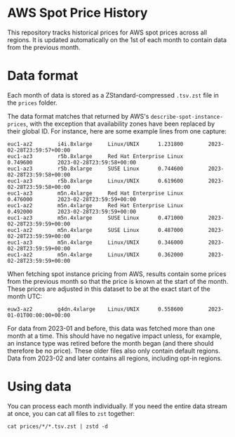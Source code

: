 # AWS Spot Price History

This repository tracks historical prices for AWS spot prices across all regions. It is updated automatically on the 1st of each month to contain data from the previous month.

# Data format

Each month of data is stored as a ZStandard-compressed `.tsv.zst` file in the `prices` folder.

The data format matches that returned by AWS's `describe-spot-instance-prices`, with the exception that availability zones have been replaced by their global ID. For instance, here are some example lines from one capture:

```
euc1-az2        i4i.8xlarge     Linux/UNIX      1.231800        2023-02-28T23:59:57+00:00
euc1-az3        r5b.8xlarge     Red Hat Enterprise Linux        0.749600        2023-02-28T23:59:58+00:00
euc1-az3        r5b.8xlarge     SUSE Linux      0.744600        2023-02-28T23:59:58+00:00
euc1-az3        r5b.8xlarge     Linux/UNIX      0.619600        2023-02-28T23:59:58+00:00
euc1-az3        m5n.4xlarge     Red Hat Enterprise Linux        0.476000        2023-02-28T23:59:59+00:00
euc1-az2        m5n.4xlarge     Red Hat Enterprise Linux        0.492000        2023-02-28T23:59:59+00:00
euc1-az3        m5n.4xlarge     SUSE Linux      0.471000        2023-02-28T23:59:59+00:00
euc1-az2        m5n.4xlarge     SUSE Linux      0.487000        2023-02-28T23:59:59+00:00
euc1-az3        m5n.4xlarge     Linux/UNIX      0.346000        2023-02-28T23:59:59+00:00
euc1-az2        m5n.4xlarge     Linux/UNIX      0.362000        2023-02-28T23:59:59+00:00
```

When fetching spot instance pricing from AWS, results contain some prices from the previous month so that the price is known at the start of the month. These prices are adjusted in this dataset to be at the exact start of the month UTC:

```
euw3-az2        g4dn.4xlarge    Linux/UNIX      0.558600        2023-01-01T00:00:00+00:00
```

For data from 2023-01 and before, this data was fetched more than one month at a time. This should have no negative impact unless, for example, an instance type was retired before the month began (and there should therefore be no price). These older files also only contain default regions. Data from 2023-02 and later contains all regions, including opt-in regions.

# Using data

You can process each month individually. If you need the entire data stream at once, you can cat all files to `zst` together:

```
cat prices/*/*.tsv.zst | zstd -d
```